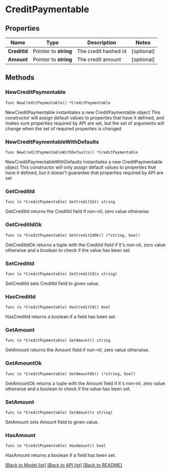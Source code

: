 # CreditPaymentable

## Properties

Name | Type | Description | Notes
------------ | ------------- | ------------- | -------------
**CreditId** | Pointer to **string** | The credit hashed id | [optional] 
**Amount** | Pointer to **string** | The credit amount | [optional] 

## Methods

### NewCreditPaymentable

`func NewCreditPaymentable() *CreditPaymentable`

NewCreditPaymentable instantiates a new CreditPaymentable object
This constructor will assign default values to properties that have it defined,
and makes sure properties required by API are set, but the set of arguments
will change when the set of required properties is changed

### NewCreditPaymentableWithDefaults

`func NewCreditPaymentableWithDefaults() *CreditPaymentable`

NewCreditPaymentableWithDefaults instantiates a new CreditPaymentable object
This constructor will only assign default values to properties that have it defined,
but it doesn't guarantee that properties required by API are set

### GetCreditId

`func (o *CreditPaymentable) GetCreditId() string`

GetCreditId returns the CreditId field if non-nil, zero value otherwise.

### GetCreditIdOk

`func (o *CreditPaymentable) GetCreditIdOk() (*string, bool)`

GetCreditIdOk returns a tuple with the CreditId field if it's non-nil, zero value otherwise
and a boolean to check if the value has been set.

### SetCreditId

`func (o *CreditPaymentable) SetCreditId(v string)`

SetCreditId sets CreditId field to given value.

### HasCreditId

`func (o *CreditPaymentable) HasCreditId() bool`

HasCreditId returns a boolean if a field has been set.

### GetAmount

`func (o *CreditPaymentable) GetAmount() string`

GetAmount returns the Amount field if non-nil, zero value otherwise.

### GetAmountOk

`func (o *CreditPaymentable) GetAmountOk() (*string, bool)`

GetAmountOk returns a tuple with the Amount field if it's non-nil, zero value otherwise
and a boolean to check if the value has been set.

### SetAmount

`func (o *CreditPaymentable) SetAmount(v string)`

SetAmount sets Amount field to given value.

### HasAmount

`func (o *CreditPaymentable) HasAmount() bool`

HasAmount returns a boolean if a field has been set.


[[Back to Model list]](../README.md#documentation-for-models) [[Back to API list]](../README.md#documentation-for-api-endpoints) [[Back to README]](../README.md)



